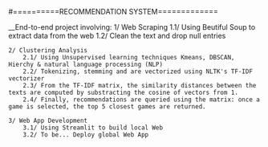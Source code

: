 #==========RECOMMENDATION SYSTEM=============

__End-to-end project involving:
    1/ Web Scraping 
        1.1/ Using Beutiful Soup to extract data from the web
        1.2/ Clean the text and drop null entries
        
    2/ Clustering Analysis
        2.1/ Using Unsupervised learning techniques Kmeans, DBSCAN, Hierchy & natural language processing (NLP) 
        2.2/ Tokenizing, stemming and are vectorized using NLTK's TF-IDF vectorizer
        2.3/ From the TF-IDF matrix, the similarity distances between the texts are computed by substracting the cosine of vectors from 1.
        2.4/ Finally, recommendations are queried using the matrix: once a game is selected, the top 5 closest games are returned.
    
    3/ Web App Development
        3.1/ Using Streamlit to build local Web
        3.2/ To be... Deploy global Web App
